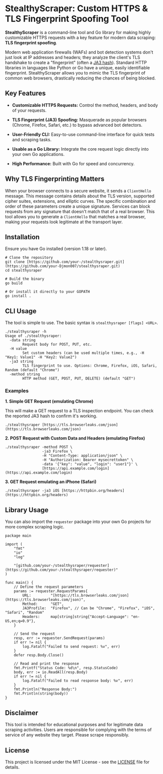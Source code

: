 # StealthyScraper: Custom HTTPS & TLS Fingerprint Spoofing Tool

**StealthyScraper** is a command-line tool and Go library for making highly customizable HTTPS requests with a key feature for modern data scraping: **TLS fingerprint spoofing**.

Modern web application firewalls (WAFs) and bot detection systems don't just look at IP addresses and headers; they analyze the client's TLS handshake to create a "fingerprint" (often a [JA3 hash](https://github.com/salesforce/ja3)). Standard HTTP libraries in languages like Python or Go have a unique, easily identifiable fingerprint. StealthyScraper allows you to mimic the TLS fingerprint of common web browsers, drastically reducing the chances of being blocked.

## Key Features

* **Customizable HTTPS Requests:** Control the method, headers, and body of your requests.

* **TLS Fingerprint (JA3) Spoofing:** Masquerade as popular browsers (Chrome, Firefox, Safari, etc.) to bypass advanced bot detectors.

* **User-Friendly CLI:** Easy-to-use command-line interface for quick tests and scraping tasks.

* **Usable as a Go Library:** Integrate the core request logic directly into your own Go applications.

* **High Performance:** Built with Go for speed and concurrency.

## Why TLS Fingerprinting Matters

When your browser connects to a secure website, it sends a `ClientHello` message. This message contains details about the TLS version, supported cipher suites, extensions, and elliptic curves. The specific combination and order of these parameters create a unique signature. Services can block requests from any signature that doesn't match that of a real browser. This tool allows you to generate a `ClientHello` that matches a real browser, making your requests look legitimate at the transport layer.

## Installation

Ensure you have Go installed (version 1.18 or later).

```
# Clone the repository
git clone [https://github.com/your-/stealthysraper.git](https://github.com/your-Djmon007/stealthysraper.git)
cd stealthysraper

# Build the binary
go build

# Or install it directly to your GOPATH
go install .

```

## CLI Usage

The tool is simple to use. The basic syntax is `stealthysraper [flags] <URL>`.

```
./stealthysraper -h
Usage of ./stealthysraper:
  -data string
        Request body for POST, PUT, etc.
  -H value
        Set custom headers (can be used multiple times, e.g., -H "Key1: Value1" -H "Key2: Value2")
  -ja3 string
        TLS fingerprint to use. Options: Chrome, Firefox, iOS, Safari, Random (default "Chrome")
  -method string
        HTTP method (GET, POST, PUT, DELETE) (default "GET")

```

### Examples

**1. Simple GET Request (emulating Chrome)**

This will make a GET request to a TLS inspection endpoint. You can check the reported JA3 hash to confirm it's working.

```
./stealthysraper [https://tls.browserleaks.com/json](https://tls.browserleaks.com/json)

```

**2. POST Request with Custom Data and Headers (emulating Firefox)**

```
./stealthysraper -method POST \
                 -ja3 Firefox \
                 -H "Content-Type: application/json" \
                 -H "Authorization: Bearer mysecrettoken" \
                 -data '{"key": "value", "login": "user1"}' \
                 [https://api.example.com/login](https://api.example.com/login)

```

**3. GET Request emulating an iPhone (Safari)**

```
./stealthysraper -ja3 iOS [https://httpbin.org/headers](https://httpbin.org/headers)

```

## Library Usage

You can also import the `requester` package into your own Go projects for more complex scraping logic.

```
package main

import (
	"fmt"
	"io"
	"log"

	"[github.com/your-/stealthysraper/requester](https://github.com/your-/stealthysraper/requester)"
)

func main() {
	// Define the request parameters
	params := requester.RequestParams{
		URL:         "[https://tls.browserleaks.com/json](https://tls.browserleaks.com/json)",
		Method:      "GET",
		JA3Profile:  "Firefox", // Can be "Chrome", "Firefox", "iOS", "Safari", "Random"
		Headers:     map[string]string{"Accept-Language": "en-US,en;q=0.9"},
	}

	// Send the request
	resp, err := requester.SendRequest(params)
	if err != nil {
		log.Fatalf("Failed to send request: %v", err)
	}
	defer resp.Body.Close()

	// Read and print the response
	fmt.Printf("Status Code: %d\n", resp.StatusCode)
	body, err := io.ReadAll(resp.Body)
	if err != nil {
		log.Fatalf("Failed to read response body: %v", err)
	}
	fmt.Println("Response Body:")
	fmt.Println(string(body))
}

```

## Disclaimer

This tool is intended for educational purposes and for legitimate data scraping activities. Users are responsible for complying with the terms of service of any website they target. Please scrape responsibly.

## License

This project is licensed under the MIT License - see the [LICENSE](https://www.google.com/search?q=LICENSE) file for details.
